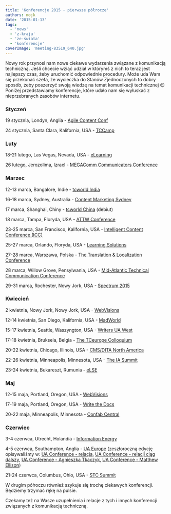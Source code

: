 ```yaml
---
title: 'Konferencje 2015 - pierwsze półrocze'
authors: mojk
date: '2015-01-13'
tags:
  - 'news'
  - 'z-kraju'
  - 'ze-świata'
  - 'konferencje'
coverImage: 'meeting-83519_640.jpg'
---
```


Nowy rok przynosi nam nowe ciekawe wydarzenia związane z komunikacją techniczną.
Jeśli chcecie wziąć udział w którymś z nich to teraz jest najlepszy czas, żeby
uruchomić odpowiednie procedury. Może uda Wam się przekonać szefa, że wycieczka
do Stanów Zjednoczonych to dobry sposób, żeby poszerzyć swoją wiedzę na temat
komunikacji technicznej 😉 Poniżej przedstawiamy konferencje, które udało nam
się wyłuskać z nieprzebranych zasobów internetu.

<!--truncate-->

### Styczeń

19 stycznia, Londyn, Anglia -
[Agile Content Conf](https://agilecontentconf.com/)

24 stycznia, Santa Clara, Kalifornia, USA - [TCCamp](http://www.tccamp.org/)

### Luty

18-21 lutego, Las Vegas, Nevada, USA
- [eLearning](http://www.itcnetwork.org/elearning-conference.html)

26 lutego, Jerozolima, Izrael -
[MEGAComm Communicators Conference](http://www.megacomm.org/)

### Marzec

12-13 marca, Bangalore, Indie
- [tcworld India](http://conferences.tekom.de/tcworld-india-2015/)

16-18 marca, Sydney, Australia -
[Content Marketing Sydney](http://www.sydneycontentmarketingworld.com/)

17 marca, Shanghai, Chiny -
[tcworld China](http://conferences.tekom.de/tcworld-china-2015/) (debiut)

18 marca, Tampa, Floryda, USA - [ATTW Conference](http://attw.org/conference)

23-25 marca, San Francisco, Kalifornia, USA -
[Intelligent Content Conference (ICC)](http://www.intelligentcontentconference.com/)[](http://www.eiseverywhere.com/ehome/69264/135697/)

25-27 marca, Orlando, Floryda, USA
- [Learning Solutions](http://www.learningsolutionsmag.com/lscon/content/3600/learning-solutions-2015-conference--expo--home/)

27-28 marca, Warszawa, Polska -
[The Translation & Localization Conference](http://www.translation-conference.com/)

28 marca, Willow Grove, Pensylwania, USA -
[Mid-Atlantic Technical Communication Conference](http://www.stcpmc.org/conference/)

29-31 marca, Rochester, Nowy Jork, USA -
[Spectrum 2015](http://spectrum.stc-rochester.org/about/)

### Kwiecień

2 kwietnia, Nowy Jork, Nowy Jork, USA -
[WebVisions](http://www.webvisionsevent.com/new-york/)

12-14 kwietnia, San Diego, Kalifornia, USA
- [MadWorld](http://www.madcapsoftware.com/events/madworld/)

15-17 kwietnia, Seattle, Waszyngton, USA
- [Writers UA West](http://west.writersua.com/)

17-18 kwietnia, Bruksela, Belgia -
[The TCeurope Colloquium](http://www.istc.org.uk/services-and-events/events/tceurope/)

20-22 kwietnia, Chicago, Illinois, USA -
[CMS/DITA North America](http://www.cm-strategies.com/2015/index.htm)

22-26 kwietnia, Minneapolis, Minnesota, USA -
[The IA Summit](http://www.iasummit.org/)

23-24 kwietnia, Bukareszt, Rumunia - [eLSE](http://elseconference.eu/)

### Maj

12-15 maja, Portland, Oregon, USA -
[WebVisions](http://www.webvisionsevent.com/portland/)

17-19 maja, Portland, Oregon, USA
- [Write the Docs](http://www.writethedocs.org/conf/na/2015/)

20-22 maja, Minneapolis, Minnesota -
[Confab Central](http://confabevents.com/events/central/)

### Czerwiec

3-4 czerwca, Utrecht, Holandia -
[Information Energy](http://informationenergy.org/2015/?lang=en)

4-5 czerwca, Southampton, Anglia
- [UA Europe](http://www.uaconference.eu/) (zeszłoroczną edycję opisywaliśmy w:
[UA Conference - relacja](http://techwriter.pl/ua-conference-relacja/),
[UA Conference - relacji ciąg dalszy](http://techwriter.pl/ua-conference-relacji-ciag-dalszy/),
[UA Conference - Agnieszka Tkaczyk](http://techwriter.pl/ua-conference-agnieszka-tkaczyk/),
[UA Conference - Matthew Ellison](http://techwriter.pl/ua-conference-matthew-ellison/))

21-24 czerwca, Columbus, Ohio, USA - [STC Summit](http://summit.stc.org/)

W drugim półroczu również szykuje się trochę ciekawych konferencji. Będziemy
trzymać rękę na pulsie.

Czekamy też na Wasze uzupełnienia i relacje z tych i innych konferencji
związanych z komunikacją techniczną.
